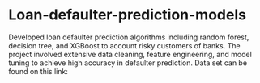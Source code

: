 # Loan-defaulter-prediction-models
Developed loan defaulter prediction algorithms including random forest, decision tree, and XGBoost to account risky customers of banks. The project involved extensive data cleaning, feature engineering, and model tuning to achieve high accuracy in defaulter prediction.
Data set can be found on this link: 
